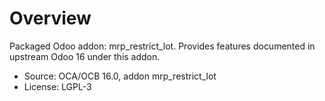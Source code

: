 # Overview

Packaged Odoo addon: mrp_restrict_lot. Provides features documented in upstream Odoo 16 under this addon.

- Source: OCA/OCB 16.0, addon mrp_restrict_lot
- License: LGPL-3
